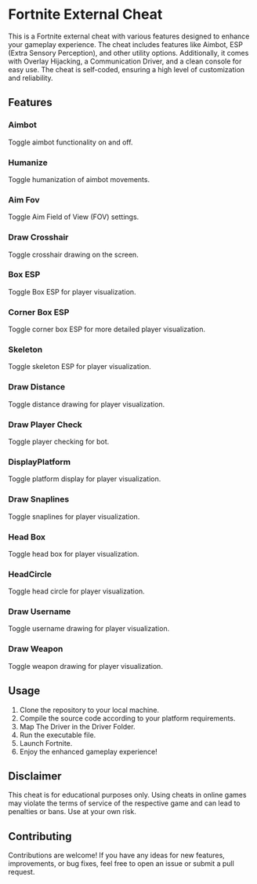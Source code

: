 # Fortnite External Cheat

This is a Fortnite external cheat with various features designed to enhance your gameplay experience. The cheat includes features like Aimbot, ESP (Extra Sensory Perception), and other utility options. Additionally, it comes with Overlay Hijacking, a Communication Driver, and a clean console for easy use. The cheat is self-coded, ensuring a high level of customization and reliability.

## Features

### Aimbot

Toggle aimbot functionality on and off.

### Humanize

Toggle humanization of aimbot movements.

### Aim Fov

Toggle Aim Field of View (FOV) settings.

### Draw Crosshair

Toggle crosshair drawing on the screen.

### Box ESP

Toggle Box ESP for player visualization.

### Corner Box ESP

Toggle corner box ESP for more detailed player visualization.

### Skeleton

Toggle skeleton ESP for player visualization.

### Draw Distance

Toggle distance drawing for player visualization.

### Draw Player Check

Toggle player checking for bot.

### DisplayPlatform

Toggle platform display for player visualization.

### Draw Snaplines

Toggle snaplines for player visualization.

### Head Box

Toggle head box for player visualization.

### HeadCircle

Toggle head circle for player visualization.

### Draw Username

Toggle username drawing for player visualization.

### Draw Weapon

Toggle weapon drawing for player visualization.

## Usage

1. Clone the repository to your local machine.
2. Compile the source code according to your platform requirements.
3. Map The Driver in the Driver Folder.
4. Run the executable file.
5. Launch Fortnite.
6. Enjoy the enhanced gameplay experience!

## Disclaimer

This cheat is for educational purposes only. Using cheats in online games may violate the terms of service of the respective game and can lead to penalties or bans. Use at your own risk.

## Contributing

Contributions are welcome! If you have any ideas for new features, improvements, or bug fixes, feel free to open an issue or submit a pull request.
